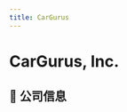 ```yaml
---
title: CarGurus
---
```


# CarGurus, Inc.

## 📌 公司信息

<DirectHireCompanyTable state="massachusetts" city="boston" companyJsonFileName="cargurus" />
